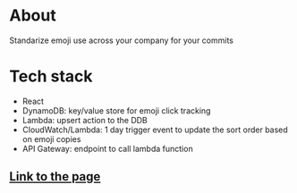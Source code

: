# About

Standarize emoji use across your company for your commits

# Tech stack

 - React
 - DynamoDB: key/value store for emoji click tracking
 - Lambda: upsert action to the DDB
 - CloudWatch/Lambda: 1 day trigger event to update the sort order based on emoji copies
 - API Gateway: endpoint to call lambda function

## [Link to the page](https://gabriel1536.github.io/emojicommit/)
